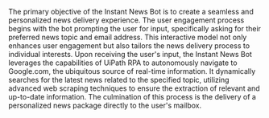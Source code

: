The primary objective of the Instant News Bot is to create a seamless and personalized news
delivery experience. The user engagement process begins with the bot prompting the user for input,
specifically asking for their preferred news topic and email address.
 This interactive model not only enhances user engagement but also tailors the news delivery
process to individual interests.
 Upon receiving the user's input, the Instant News Bot leverages the capabilities of UiPath
RPA to autonomously navigate to Google.com, the ubiquitous source of real-time information. It
dynamically searches for the latest news related to the specified topic, utilizing advanced web
scraping techniques to ensure the extraction of relevant and up-to-date information.
 The culmination of this process is the delivery of a personalized news package directly to
the user's mailbox.

